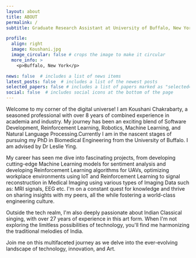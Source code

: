```yaml
---
layout: about
title: ABOUT
permalink: /
subtitle: Graduate Research Assistant at University of Buffalo, New York

profile:
  align: right
  image: Koushani.jpg
  image_circular: false # crops the image to make it circular
  more_info: >
    <p>Buffalo, New York</p>

news: false  # includes a list of news items
latest_posts: false  # includes a list of the newest posts
selected_papers: false # includes a list of papers marked as "selected={true}"
social: false  # includes social icons at the bottom of the page
---
```


Welcome to my corner of the digital universe! I am Koushani Chakrabarty, a seasoned professional with over 8 years of combined experience in academia and industry. My journey has been an exciting blend of Software Development, Reinforcement Learning, Robotics, Machine Learning, and Natural Language Processing.Currently I am in the nascent stages of pursuing my PhD in Biomedical Engineering from the University of Buffalo. I am advised by Dr Leslie Ying. 

My career has seen me dive into fascinating projects, from developing cutting-edge Machine Learning models for sentiment analysis and developing Reinforcement Learning algorithms for UAVs, optimizing workplace environments using IoT and Reinforcement Learning to signal reconstruction in Medical Imaging using various types of Imaging Data such as: MRI signals, EEG etc. I'm on a constant quest for knowledge and thrive on sharing insights with my peers, all the while fostering a world-class engineering culture.

Outside the tech realm, I'm also deeply passionate about Indian Classical singing, with over 27 years of experience in this art form. When I'm not exploring the limitless possibilities of technology, you'll find me harmonizing the traditional melodies of India.

Join me on this multifaceted journey as we delve into the ever-evolving landscape of technology, innovation, and Art.